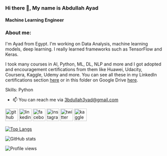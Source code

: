 ### Hi there 👋, My name is Abdullah Ayad
#### Machine Learning Engineer


### About me:
I'm Ayad from Egypt.
I'm working on Data Analysis, machine learning models, deep learning.
I really learned frameworks such as TensorFlow and Keras.

I took many courses in AI, Python, ML, DL, NLP and more and I got adopted and encouragement certifications from them like Huawei, 
Udacity, Coursera, Kaggle, Udemy and more. You can see all these in my LinkedIn certifications section [here](https://www.linkedin.com/in/%D8%B9%D8%A8%D8%AF%D8%A7%D9%84%D9%84%D9%87-%D8%B9%D9%8A%D8%A7%D8%AF-277077209/) or in this folder on Google Drive [here](https://drive.google.com/drive/folders/1X_cmWxySBnQHb001tV1Sr9Vhgt_gn2Hj).

Skills: Python

- 📫 You can reach me via 3bdullah3yad@gmail.com 


[<img src='https://cdn.jsdelivr.net/npm/simple-icons@3.0.1/icons/github.svg' alt='github' height='40'>](https://github.com/3bdullah-3yad)  [<img src='https://cdn.jsdelivr.net/npm/simple-icons@3.0.1/icons/linkedin.svg' alt='linkedin' height='40'>](https://www.linkedin.com/in/%D8%B9%D8%A8%D8%AF%D8%A7%D9%84%D9%84%D9%87-%D8%B9%D9%8A%D8%A7%D8%AF-277077209/)  [<img src='https://cdn.jsdelivr.net/npm/simple-icons@3.0.1/icons/facebook.svg' alt='facebook' height='40'>](https://www.facebook.com/3bdullah.3yad)  [<img src='https://cdn.jsdelivr.net/npm/simple-icons@3.0.1/icons/instagram.svg' alt='instagram' height='40'>](https://www.instagram.com/3bdullah.3yad//)  [<img src='https://cdn.jsdelivr.net/npm/simple-icons@3.0.1/icons/twitter.svg' alt='twitter' height='40'>](https://twitter.com/3bdullah_3yad)  [<img src='https://cdn.jsdelivr.net/npm/simple-icons@3.0.1/icons/kaggle.svg' alt='kaggle' height='40'>](https://www.kaggle.com/abdullah3yad)  

[![Top Langs](https://github-readme-stats.vercel.app/api/top-langs/?username=3bdullah-3yad)](https://github.com/anuraghazra/github-readme-stats)

![GitHub stats](https://github-readme-stats.vercel.app/api?username=3bdullah-3yad&show_icons=true&count_private=true)  

![Profile views](https://gpvc.arturio.dev/3bdullah-3yad)  

